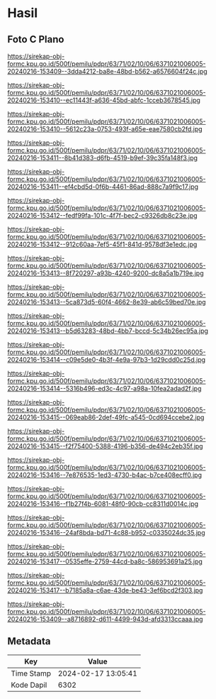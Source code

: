# Hasil

## Foto C Plano

https://sirekap-obj-formc.kpu.go.id/500f/pemilu/pdpr/63/71/02/10/06/6371021006005-20240216-153409--3dda4212-ba8e-48bd-b562-a6576604f24c.jpg

https://sirekap-obj-formc.kpu.go.id/500f/pemilu/pdpr/63/71/02/10/06/6371021006005-20240216-153410--ec11443f-a636-45bd-abfc-1cceb3678545.jpg

https://sirekap-obj-formc.kpu.go.id/500f/pemilu/pdpr/63/71/02/10/06/6371021006005-20240216-153410--5612c23a-0753-493f-a65e-eae7580cb2fd.jpg

https://sirekap-obj-formc.kpu.go.id/500f/pemilu/pdpr/63/71/02/10/06/6371021006005-20240216-153411--8b41d383-d6fb-4519-b9ef-39c35fa148f3.jpg

https://sirekap-obj-formc.kpu.go.id/500f/pemilu/pdpr/63/71/02/10/06/6371021006005-20240216-153411--ef4cbd5d-0f6b-4461-86ad-888c7a9f9c17.jpg

https://sirekap-obj-formc.kpu.go.id/500f/pemilu/pdpr/63/71/02/10/06/6371021006005-20240216-153412--fedf99fa-101c-4f7f-bec2-c9326db8c23e.jpg

https://sirekap-obj-formc.kpu.go.id/500f/pemilu/pdpr/63/71/02/10/06/6371021006005-20240216-153412--912c60aa-7ef5-45f1-841d-9578df3e1edc.jpg

https://sirekap-obj-formc.kpu.go.id/500f/pemilu/pdpr/63/71/02/10/06/6371021006005-20240216-153413--8f720297-a93b-4240-9200-dc8a5a1b719e.jpg

https://sirekap-obj-formc.kpu.go.id/500f/pemilu/pdpr/63/71/02/10/06/6371021006005-20240216-153413--5ca873d5-60f4-4662-8e39-ab6c59bed70e.jpg

https://sirekap-obj-formc.kpu.go.id/500f/pemilu/pdpr/63/71/02/10/06/6371021006005-20240216-153413--b5d63283-48bd-4bb7-bccd-5c34b26ec95a.jpg

https://sirekap-obj-formc.kpu.go.id/500f/pemilu/pdpr/63/71/02/10/06/6371021006005-20240216-153414--c09e5de0-4b3f-4e9a-97b3-1d29cdd0c25d.jpg

https://sirekap-obj-formc.kpu.go.id/500f/pemilu/pdpr/63/71/02/10/06/6371021006005-20240216-153414--5316b496-ed3c-4c97-a98a-10fea2adad2f.jpg

https://sirekap-obj-formc.kpu.go.id/500f/pemilu/pdpr/63/71/02/10/06/6371021006005-20240216-153415--069eab86-2def-49fc-a545-0cd694ccebe2.jpg

https://sirekap-obj-formc.kpu.go.id/500f/pemilu/pdpr/63/71/02/10/06/6371021006005-20240216-153415--f2f75400-5388-4196-b356-de494c2eb35f.jpg

https://sirekap-obj-formc.kpu.go.id/500f/pemilu/pdpr/63/71/02/10/06/6371021006005-20240216-153416--7e876535-1ed3-4730-b4ac-b7ce408ecff0.jpg

https://sirekap-obj-formc.kpu.go.id/500f/pemilu/pdpr/63/71/02/10/06/6371021006005-20240216-153416--f1b27f4b-6081-48f0-90cb-cc8311d0014c.jpg

https://sirekap-obj-formc.kpu.go.id/500f/pemilu/pdpr/63/71/02/10/06/6371021006005-20240216-153416--24af8bda-bd71-4c88-b952-c0335024dc35.jpg

https://sirekap-obj-formc.kpu.go.id/500f/pemilu/pdpr/63/71/02/10/06/6371021006005-20240216-153417--0535effe-2759-44cd-ba8c-586953691a25.jpg

https://sirekap-obj-formc.kpu.go.id/500f/pemilu/pdpr/63/71/02/10/06/6371021006005-20240216-153417--b7185a8a-c6ae-43de-be43-3ef6bcd2f303.jpg

https://sirekap-obj-formc.kpu.go.id/500f/pemilu/pdpr/63/71/02/10/06/6371021006005-20240216-153409--a8716892-d611-4499-943d-afd3313ccaaa.jpg


## Metadata

| Key        | Value               |
| ---------- | ------------------- |
| Time Stamp | 2024-02-17 13:05:41 |
| Kode Dapil | 6302                |



